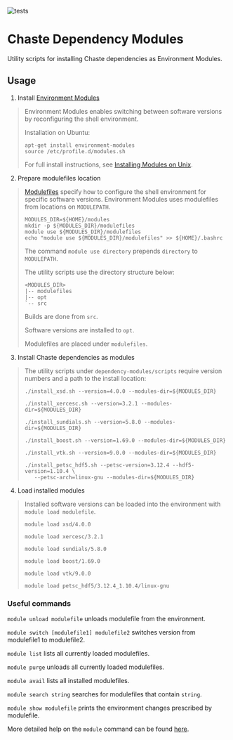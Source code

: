 ![tests](https://github.com/Chaste/dependency-modules/actions/workflows/ubuntu.yml/badge.svg)

# Chaste Dependency Modules
Utility scripts for installing Chaste dependencies as Environment Modules.

## Usage
1. Install [Environment Modules](https://modules.readthedocs.io/)

>Environment Modules enables switching between software versions by reconfiguring the shell environment.
>
>Installation on Ubuntu:
>
>```
>apt-get install environment-modules
>source /etc/profile.d/modules.sh
>```
>For full install instructions, see [Installing Modules on Unix](https://modules.readthedocs.io/en/latest/INSTALL.html).

2. Prepare modulefiles location

>[Modulefiles](https://modules.readthedocs.io/en/latest/modulefile.html) specify how to configure the shell environment for specific software versions. Environment Modules uses modulefiles from locations on `MODULEPATH`.
>
>```
>MODULES_DIR=${HOME}/modules
>mkdir -p ${MODULES_DIR}/modulefiles
>module use ${MODULES_DIR}/modulefiles
>echo "module use ${MODULES_DIR}/modulefiles" >> ${HOME}/.bashrc
>```
>
>The command `module use directory` prepends `directory` to `MODULEPATH`.
>
>The utility scripts use the directory structure below:
>
>```
><MODULES_DIR>
>|-- modulefiles
>|-- opt
>`-- src
>```
>
>Builds are done from `src`.
>
>Software versions are installed to `opt`.
>
>Modulefiles are placed under `modulefiles`.


3. Install Chaste dependencies as modules

>The utility scripts under `dependency-modules/scripts` require version numbers and a path to the install location:
>
>```
>./install_xsd.sh --version=4.0.0 --modules-dir=${MODULES_DIR}
>
>./install_xercesc.sh --version=3.2.1 --modules-dir=${MODULES_DIR}
>
>./install_sundials.sh --version=5.8.0 --modules-dir=${MODULES_DIR}
>
>./install_boost.sh --version=1.69.0 --modules-dir=${MODULES_DIR}
>
>./install_vtk.sh --version=9.0.0 --modules-dir=${MODULES_DIR}
>
>./install_petsc_hdf5.sh --petsc-version=3.12.4 --hdf5-version=1.10.4 \
>    --petsc-arch=linux-gnu --modules-dir=${MODULES_DIR}
>```

4. Load installed modules

>Installed software versions can be loaded into the environment with `module load modulefile`.
>```
>module load xsd/4.0.0
>
>module load xercesc/3.2.1
>
>module load sundials/5.8.0
>
>module load boost/1.69.0
>
>module load vtk/9.0.0
>
>module load petsc_hdf5/3.12.4_1.10.4/linux-gnu
>```

### Useful commands

`module unload modulefile` unloads modulefile from the environment.

`module switch [modulefile1] modulefile2` switches version from modulefile1 to modulefile2.

`module list` lists all currently loaded modulefiles.

`module purge` unloads all currently loaded modulefiles.

`module avail` lists all installed modulefiles.

`module search string` searches for modulefiles that contain `string`.

`module show modulefile` prints the environment changes prescribed by modulefile.

More detailed help on the `module` command can be found [here](https://modules.readthedocs.io/en/latest/module.html).


